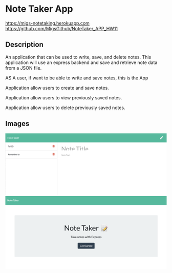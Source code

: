 # Note Taker App

https://migs-notetaking.herokuapp.com <br/>
https://github.com/MigsGithub/NoteTaker_APP_HW11

## Description

An application that can be used to write, save, and delete notes. This application will use an express backend and save and retrieve note data from a JSON file.

AS A user, if want to be able to write and save notes, this is the App

Application  allow users to create and save notes.

Application  allow users to view previously saved notes.

Application  allow users to delete previously saved notes.

## Images

![Home Page](./public/home.jpg)
![notes page](./public/notes.jpg)

